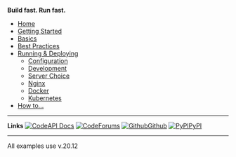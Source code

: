 

**Build fast. Run fast.**


* [Home](/#sanic)
* [Getting Started](/getting-started)
* [Basics](/basics/index.md)
* [Best Practices](/best-practices/index.md)
* [Running & Deploying](index.md)
  * [Configuration](configuration.md)
  * [Development](development.md)
  * [Server Choice](server-choice.md)
  * [Nginx](nginx.md)
  * [Docker](docker.md)
  * [Kubernetes](kubernetes.md)
* [How to...](/how-to/index.md)

---

**Links**
[![Code](https://icongr.am/feather/book-open.svg?size=16&color=808080)API Docs](https://)
[![Code](https://icongr.am/entypo/message.svg?size=16&color=ff0f6a)Forums](https://)
[![Github](https://icongr.am/simple/github.svg?size=16&color=808080&colored=false)Github](https://github.com/)
[![PyPI](https://icongr.am/devicon/python-original.svg?size=16&color=currentColor)PyPI](https://)

---

All examples use v.20.12

